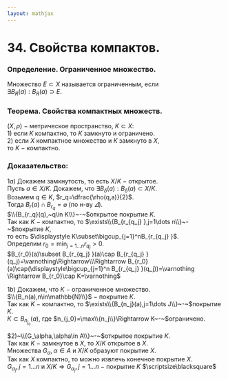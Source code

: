 ```yaml
---  
layout: mathjax  
---  
```

  
# 34. Свойства компактов.  
  
### Определение. Ограниченное множество.  
Множество $E\subset X$ называется ограниченным, если  
$\exists B_R(a):B_R(a)\supset E$.  
  
### Теорема. Cвойства компактных множеств.  
$(X,\rho)~-~$метрическое пространство, $K\subset X$:  
$1)$ если $K$ компактно, то $K$ замкнуто и ограничено.  
$2)$ если $X$ компактное множество и $K$ замкнуто в $X$,  
то $K~-~$компактно.  
  
### Доказательство:  
$1a)$ Докажем замкнутость, то есть $X/K~-~$открытое.  
Пусть $a\in X/K$. Докажем, что $\exists B_\delta(a):B_\delta(a)\subset X/K$.  
Возьмем $q\in K$, $r_q=\dfrac{\rho(q,a)}{2}$.  
Тогда $B_r(a)\cap B_{r_q}=\varnothing$ (по н-ву $\varDelta$).  
$\\{B_{r_q}(q),~q\in K\\}~-~$открытое покрытие $K$.  
Так как $K~-~$компактно, то $\exists\\{B_{r_{q_j} },j=1\dots n\\}~-~$покрытие $K$,  
то есть $\displaystyle K\subset\bigcup_{j=1}^nB_{r_{q_j} }$.  
Определим $\displaystyle r_0=\min_{j=1\dots n}r_{q_j}>0$.  
$B_{r_0}(a)\subset B_{r_{q_j} }(a)\cap B_{r_{q_j} }(q_j)=\varnothing\Rightarrow\\\Rightarrow  
B_{r_0}(a)\cap(\displaystyle\bigcup_{j=1}^n B_{r_{q_j} }(q_j))=\varnothing  
\Rightarrow B_{r_0}\cap K=\varnothing$  
  
$1b)$ Докажем, что $K~-~$ограниченное множество.  
$\\{B_n(a),n\in\mathbb{N}\\}$ $-$ покрытие $K$.  
Так как $K~-~$компактно, то $\exists\\{B_{n_j}(a),j=1\dots J\\}~-~$покрытие $K$.  
$K\subset B_{n_{j_0} }(a)$, где $n_{j_0}=\max\\{n_j\\}\Rightarrow K~-~$ограничено.  
  
$2)~\\{G_\alpha,\alpha\in A\\}~-~$открытое покрытие $K$.  
Так как $K~-~$замкнутое в $X$, то $X/K$ открытое в $X$.  
Множества $G_\alpha,\alpha\in A$ и $X/K$ образуют покрытие $X$.  
Так как $X$ компактно, то можно извлечь конечное покрытие $X$.  
$G_{\alpha_j},j=1\dots n$ и $X/K\Rightarrow G_{\alpha_j},j=1\dots n~-~$покрытие $K$  $\scriptsize\blacksquare$  
